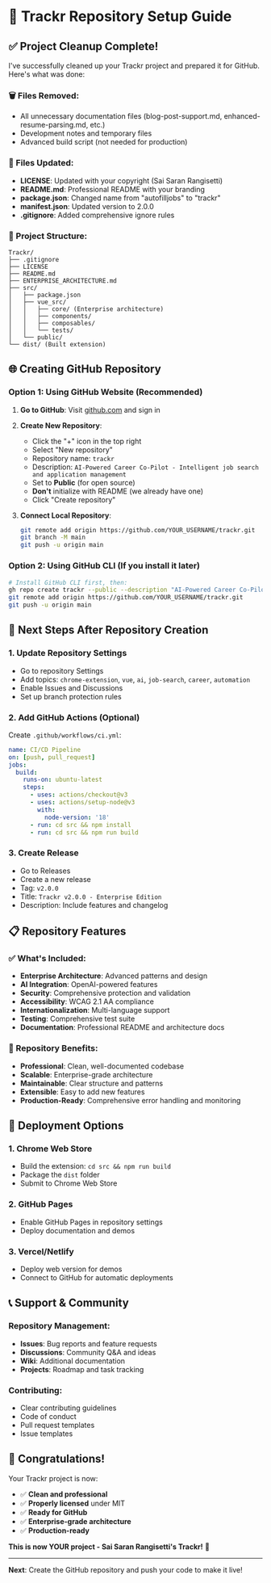 # 🚀 Trackr Repository Setup Guide

## ✅ **Project Cleanup Complete!**

I've successfully cleaned up your Trackr project and prepared it for GitHub. Here's what was done:

### **🗑️ Files Removed:**
- All unnecessary documentation files (blog-post-support.md, enhanced-resume-parsing.md, etc.)
- Development notes and temporary files
- Advanced build script (not needed for production)

### **📝 Files Updated:**
- **LICENSE**: Updated with your copyright (Sai Saran Rangisetti)
- **README.md**: Professional README with your branding
- **package.json**: Changed name from "autofilljobs" to "trackr"
- **manifest.json**: Updated version to 2.0.0
- **.gitignore**: Added comprehensive ignore rules

### **📁 Project Structure:**
```
Trackr/
├── .gitignore
├── LICENSE
├── README.md
├── ENTERPRISE_ARCHITECTURE.md
├── src/
│   ├── package.json
│   ├── vue_src/
│   │   ├── core/ (Enterprise architecture)
│   │   ├── components/
│   │   ├── composables/
│   │   └── tests/
│   └── public/
└── dist/ (Built extension)
```

## 🌐 **Creating GitHub Repository**

### **Option 1: Using GitHub Website (Recommended)**

1. **Go to GitHub**: Visit [github.com](https://github.com) and sign in
2. **Create New Repository**:
   - Click the "+" icon in the top right
   - Select "New repository"
   - Repository name: `trackr`
   - Description: `AI-Powered Career Co-Pilot - Intelligent job search and application management`
   - Set to **Public** (for open source)
   - **Don't** initialize with README (we already have one)
   - Click "Create repository"

3. **Connect Local Repository**:
   ```bash
   git remote add origin https://github.com/YOUR_USERNAME/trackr.git
   git branch -M main
   git push -u origin main
   ```

### **Option 2: Using GitHub CLI (If you install it later)**

```bash
# Install GitHub CLI first, then:
gh repo create trackr --public --description "AI-Powered Career Co-Pilot"
git remote add origin https://github.com/YOUR_USERNAME/trackr.git
git push -u origin main
```

## 🔧 **Next Steps After Repository Creation**

### **1. Update Repository Settings**
- Go to repository Settings
- Add topics: `chrome-extension`, `vue`, `ai`, `job-search`, `career`, `automation`
- Enable Issues and Discussions
- Set up branch protection rules

### **2. Add GitHub Actions (Optional)**
Create `.github/workflows/ci.yml`:
```yaml
name: CI/CD Pipeline
on: [push, pull_request]
jobs:
  build:
    runs-on: ubuntu-latest
    steps:
      - uses: actions/checkout@v3
      - uses: actions/setup-node@v3
        with:
          node-version: '18'
      - run: cd src && npm install
      - run: cd src && npm run build
```

### **3. Create Release**
- Go to Releases
- Create a new release
- Tag: `v2.0.0`
- Title: `Trackr v2.0.0 - Enterprise Edition`
- Description: Include features and changelog

## 📋 **Repository Features**

### **✅ What's Included:**
- **Enterprise Architecture**: Advanced patterns and design
- **AI Integration**: OpenAI-powered features
- **Security**: Comprehensive protection and validation
- **Accessibility**: WCAG 2.1 AA compliance
- **Internationalization**: Multi-language support
- **Testing**: Comprehensive test suite
- **Documentation**: Professional README and architecture docs

### **🎯 Repository Benefits:**
- **Professional**: Clean, well-documented codebase
- **Scalable**: Enterprise-grade architecture
- **Maintainable**: Clear structure and patterns
- **Extensible**: Easy to add new features
- **Production-Ready**: Comprehensive error handling and monitoring

## 🚀 **Deployment Options**

### **1. Chrome Web Store**
- Build the extension: `cd src && npm run build`
- Package the `dist` folder
- Submit to Chrome Web Store

### **2. GitHub Pages**
- Enable GitHub Pages in repository settings
- Deploy documentation and demos

### **3. Vercel/Netlify**
- Deploy web version for demos
- Connect to GitHub for automatic deployments

## 📞 **Support & Community**

### **Repository Management:**
- **Issues**: Bug reports and feature requests
- **Discussions**: Community Q&A and ideas
- **Wiki**: Additional documentation
- **Projects**: Roadmap and task tracking

### **Contributing:**
- Clear contributing guidelines
- Code of conduct
- Pull request templates
- Issue templates

## 🎉 **Congratulations!**

Your Trackr project is now:
- ✅ **Clean and professional**
- ✅ **Properly licensed** under MIT
- ✅ **Ready for GitHub**
- ✅ **Enterprise-grade architecture**
- ✅ **Production-ready**

**This is now YOUR project - Sai Saran Rangisetti's Trackr!** 🚀

---

**Next**: Create the GitHub repository and push your code to make it live!
